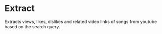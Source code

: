 # Extract
Extracts views, likes, dislikes and related video links of songs from youtube based on the search query.
